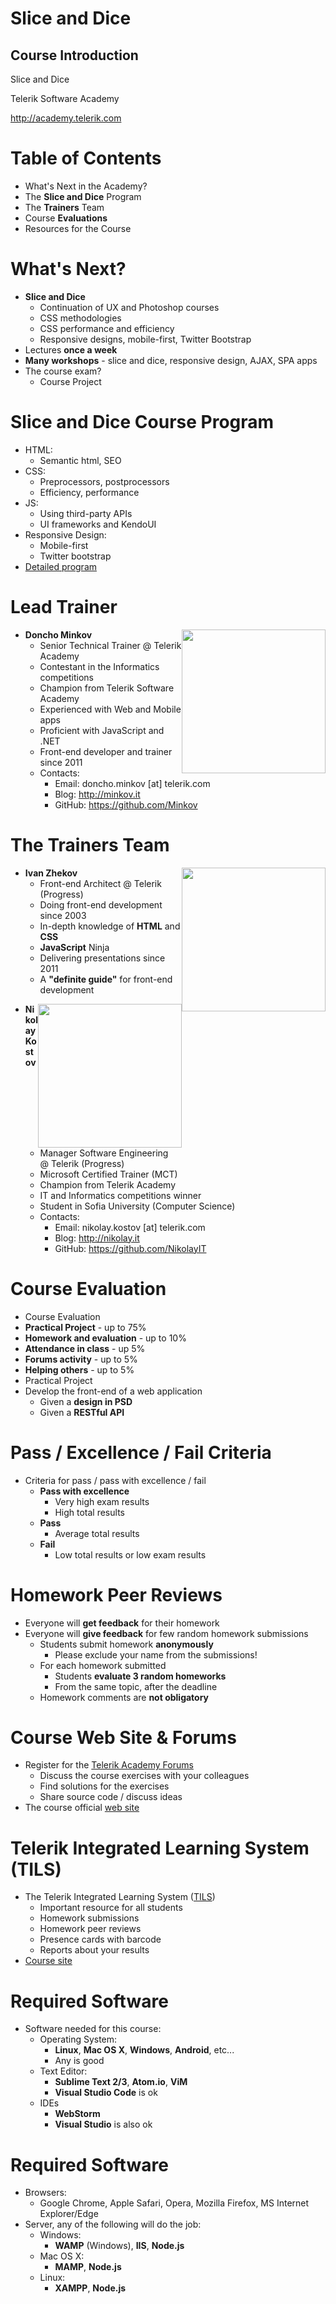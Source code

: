 <!-- section start -->

<!-- attr: {id: 'title', class: 'slide-title', hasScriptWrapper: true} -->
# Slice and Dice
## Course Introduction

<div class="signature">
    <p class="signature-course">Slice and Dice</p>
    <p class="signature-initiative">Telerik Software Academy</p>
    <a href="http://academy.telerik.com" class="signature-link">http://academy.telerik.com</a>
</div>

<!-- section start -->

<!-- attr: { id:'table-of-contents' } -->
# Table of Contents

- What's Next in the Academy?
- The **Slice and Dice** Program
- The **Trainers** Team
- Course **Evaluations**
- Resources for the Course

<!--  section start -->

<!-- attr: { class:'slide-section', id:'coming-next', showInPresentation: true } -->
<!-- # Slice and Dice
## The Next (Last) Module in the Software Academy -->

<!-- attr: { hasScriptWrapper:true, style:'font-size:0.9em' } -->

# What's Next?

* **Slice and Dice**
  - Continuation of UX and Photoshop courses
  - CSS methodologies
  - CSS performance and efficiency
  - Responsive designs, mobile-first, Twitter Bootstrap
* Lectures **once a week**
* **Many workshops** -  slice and dice, responsive design, AJAX, SPA apps
* The course exam?
  - Course Project

<!--  section start -->

<!-- attr: {class: 'slide-section', id: 'databases-program', showInPresentation: true} -->
<!-- # Slice and Dice Course Program
## What Will We Cover in the Course? -->

<!-- attr: {style: 'font-size: 40px'} -->
# Slice and Dice Course Program

- HTML:
  - Semantic html, SEO
- CSS:
  - Preprocessors, postprocessors
  - Efficiency, performance
- JS:
  - Using third-party APIs
  - UI frameworks and KendoUI
- Responsive Design:
  - Mobile-first
  - Twitter bootstrap
- [Detailed program](https://github.com/TelerikAcademy/Slice-and-Dice/blob/master/SCHEDULE.md)

<!--  section start -->
<!-- attr: {class: 'slide-section', id: 'trainers', showInPresentation: true} -->
<!-- # The Trainers Team -->

<!-- attr: {style: "font-size:40px", hasScriptWrapper: true} -->
# Lead Trainer

<img src="https://raw.githubusercontent.com/TelerikAcademy/Common/master/revealjs-theme/css/imgs/doncho-minkov.jpg" style="float:right" height="230" />

- **Doncho Minkov**
  - Senior Technical Trainer @ Telerik Academy
  - Contestant in the Informatics competitions
  - Champion from Telerik Software Academy
  - Experienced with Web and Mobile apps
  - Proficient with JavaScript and .NET
  - Front-end developer and trainer since 2011
  - Contacts:
    - Email: doncho.minkov [at] telerik.com
    - Blog: http://minkov.it
    - GitHub: https://github.com/Minkov

<!-- attr: {style: "font-size:40px", hasScriptWrapper: true} -->
# The Trainers Team

<img src="https://raw.githubusercontent.com/TelerikAcademy/Common/master/revealjs-theme/css/imgs/ivan-zhekov.jpg" style="float:right" height="230" />

- **Ivan Zhekov**
  - Front-end Architect @ Telerik (Progress)
  - Doing front-end development since 2003
  - In-depth knowledge of **HTML** and **CSS**
  - **JavaScript** Ninja
  - Delivering presentations since 2011
  - A **"definite guide"** for front-end development

<!-- attr: {style: "font-size:40px", hasScriptWrapper: true, showInPresentation: true} -->
<!-- # The Trainers Team -->

<img src="https://raw.githubusercontent.com/TelerikAcademy/Common/master/revealjs-theme/css/imgs/nikolay-kostov.png" style="float:right" height="230" />

- **Nikolay Kostov**
  - Manager Software Engineering <br/>@ Telerik (Progress)
  - Microsoft Certified Trainer (MCT)
  - Champion from Telerik Academy
  - IT and Informatics competitions winner
  - Student in Sofia University (Computer Science)
  - Contacts:
    - Email: nikolay.kostov [at] telerik.com
    - Blog: http://nikolay.it
    - GitHub: https://github.com/NikolayIT

<!--  section start -->

<!-- attr: {id: 'evaluation', class: 'slide-section', showInPresentation: true} -->
<!-- # Course Evaluation
## Thank God there are.. NO Bonuses -->

<!-- attr: { style:'font-size:0.9em' } -->
# Course Evaluation

-  Course Evaluation
  - **Practical Project** - up to 75%
  - **Homework and evaluation** - up to 10%
  - **Attendance in class** - up 5%
  - **Forums activity** - up to 5%
  - **Helping others** - up to 5%
-  Practical Project
  - Develop the front-end of a web application
    - Given a **design in PSD**
    - Given a **RESTful API**

# Pass / Excellence / Fail Criteria

- Criteria for pass / pass with excellence / fail
  - **Pass with excellence**
    - Very high exam results
    - High total results
  - **Pass**
    - Average total results
  - **Fail**
    - Low total results or low exam results

# Homework Peer Reviews

- Everyone will **get feedback** for their homework
- Everyone will **give feedback** for few random homework submissions
  - Students submit homework **anonymously**
    - Please exclude your name from the submissions!
  - For each homework submitted
    - Students **evaluate 3 random homeworks**
    - From the same topic, after the deadline
  - Homework comments are **not obligatory**

<!--  section start -->

<!-- attr: { id:'resources', class:'slide-section', showInPresentation: true } -->
<!-- # Resources
## Additional to this Course Content? -->

# Course Web Site & Forums
-	Register for the [Telerik Academy Forums](http://telerikacademy.com/Forum/Category/22/slice-and-dice-2015)
	-	Discuss the course exercises with your colleagues
	-	Find solutions for the exercises
	-	Share source code / discuss ideas
-	The course official [web site](http://telerikacademy.com/Courses/Courses/Details/294)

# Telerik Integrated Learning System (TILS)
- The Telerik Integrated Learning System ([TILS](http://www.telerikacademy.com))
  - Important resource for all students
  - Homework submissions
  -  Homework peer reviews
  - Presence cards with barcode
  - Reports about your results
- [Course site](http://telerikacademy.com/Courses/Courses/Details/294)

# Required Software

- Software needed for this course:
  - Operating System:
    - **Linux**, **Mac OS X**, **Windows**, **Android**, etc...
    - Any is good
  - Text Editor:
    - **Sublime Text 2/3**, **Atom.io**, **ViM**
    - **Visual Studio Code** is ok
  - IDEs
    - **WebStorm**
    - **Visual Studio** is also ok

# Required Software

- Browsers:
  - Google Chrome, Apple Safari, Opera, Mozilla Firefox, MS Internet Explorer/Edge
- Server, any of the following will do the job:
  - Windows:
    - **WAMP** (Windows), **IIS**, **Node.js**
  - Mac OS X:
    - **MAMP**, **Node.js**
  - Linux:
    - **XAMPP**, **Node.js**

<!-- section start  -->

<!-- attr: { class:'slide-section', showInPresentation: true } -->
<!-- # Introduction to Programming with Java
##  Questions -->
